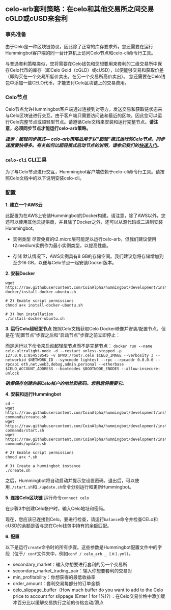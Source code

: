 ## celo-arb套利策略：在celo和其他交易所之间交易cGLD或cUSD来套利

### 事先准备

由于Celo是一种区块链协议，因此除了正常的库存要求外，您还需要在运行Hummingbot客户端的同一台计算机上访问Celo节点和celo-cli命令行工具。

与普通套利策略类似，您将需要在Celo钱包和您想要用来套利的二级交易所中保存Celo代币的库存（即Celo Gold（cGLD）或cUSD），以便能够交易和获取价差（即购买在一个交易所低价卖出，在另一个交易所高价卖出）。
您还需要在Celo钱包中添加一些CELO代币，才能支付Celo区块链上的交易费用。

### Celo节点

Celo节点允许Hummingbot客户端通过连接到对等方，发送交易和获取链状态来与Celo区块链进行交互。由于客户端只需要访问链和最近的区块，因此您可以运行Celo完整节点或超轻型节点。请遵循Celo文档来安装和运行完整节点。**请注意，必须同步节点才能运行celo-arb策略。**

***提示：超轻同步模式— celo-arb策略适用于以“超轻”模式运行的Celo节点，同步速度要快得多。有关如何以超轻模式启动节点的说明，请参见我们的[快速入门](https://hummingbot.io/academy/celo-arb/)。***

### ```celo-cli``` CLI工具

为了与Celo节点进行交互，Hummingbot客户端依赖于celo-cli命令行工具。请按照Celo文档中的以下说明安装celo-cli。

### 配置

**1. 建立一个AWS云**

此配置为在AWS上安装Hummingbot的Docker构建。请注意，除了AWS以外，您还可以使用其他云提供商，并且除了Docker之外，还可以从源代码或二进制安装Hummingbot。

- 实例类型
  尽管免费的t2.micro层可能足以运行celo-arb，但我们建议使用t2.medium实例作为最小实例类型，以提高性能。

- 存储
  默认情况下，AWS实例具有8 GB的存储空间。我们建议您将存储增加到至少16 GB，以便与Celo节点一起安装Docker版本。

**2. 安装Docker**
```# 1) Download Docker install script
wget https://raw.githubusercontent.com/CoinAlpha/hummingbot/development/installation/install-docker/install-docker-ubuntu.sh

# 2) Enable script permissions
chmod a+x install-docker-ubuntu.sh

# 3) Run installation
./install-docker-ubuntu.sh
```

**3. 运行Celo超轻型节点**
按照Celo文档获取Celo Docker映像并安装/配置节点，但是在“配置节点”步骤之后和“启动节点”步骤之前立即停止：

而是运行以下命令来启动超轻型节点而不是完整节点：
```docker run --name celo-ultralight-node -d --restart unless-stopped -p 127.0.0.1:8545:8545 -v $PWD:/root/.celo $CELO_IMAGE --verbosity 3 --networkid $NETWORK_ID --syncmode lightest --rpc --rpcaddr 0.0.0.0 --rpcapi eth,net,web3,debug,admin,personal --etherbase $CELO_ACCOUNT_ADDRESS --bootnodes $BOOTNODE_ENODES --allow-insecure-unlock```

***确保保存创建的新Celo帐户的地址和密码。您稍后将需要它。***

**4. 安装和运行Hummingbot**
```# 1) Download Hummingbot install, start, and update script
cd ~
wget https://raw.githubusercontent.com/CoinAlpha/hummingbot/development/installation/docker-commands/create.sh
wget https://raw.githubusercontent.com/CoinAlpha/hummingbot/development/installation/docker-commands/start.sh
wget https://raw.githubusercontent.com/CoinAlpha/hummingbot/development/installation/docker-commands/update.sh

# 2) Enable script permissions
chmod a+x *.sh

# 3) Create a hummingbot instance
./create.sh
```

之后，Hummingbot将自动启动并提示您设置密码。退出后，可以使用```./start.sh```和```./update.sh```命令分别运行和更新Hummingbot。

**5. 连接Celo区块链**
运行命令```connect celo```

在步骤3中创建Celo帐户时，输入Celo地址和密码。

现在，您应该已连接到Celo。要进行检查，请运行```balance```命令并检查CELo和cUSD的余额是否与您在Celo钱包中持有的余额匹配。

**6. 配置**

以下是运行```create```命令时的所有步骤。这些参数是Hummingbot配置文件中的字段（位于```/ conf```文件夹中，例如```conf / celo_arb _ [＃].yml```）。

- secondary_market：输入你想要进行套利的另一个交易所
- secondary_market_trading_pair：输入你想要套利的交易对
- min_profitability：你想获得的最低收益率
- order_amount：套利交易每部分的订单金额
- celo_slippage_buffer（How much buffer do you want to add to the Celo price to account for slippage (Enter 1 for 1%)?）：在Celo交易价格中添加缓冲百分比以缓解交易执行之前的价格变动/滑点
